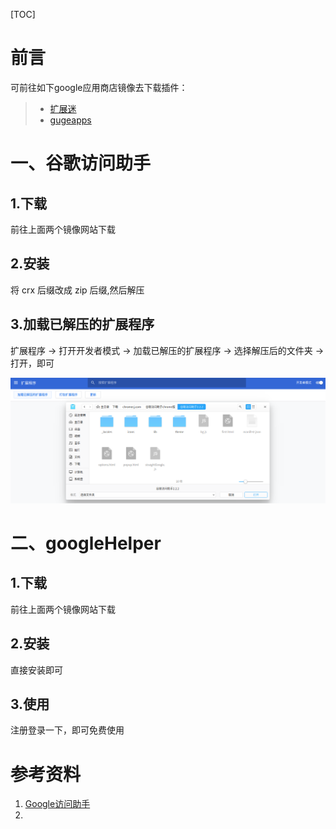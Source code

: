[TOC]









# 前言

可前往如下google应用商店镜像去下载插件：

> - [扩展迷](https://www.extfans.com/)
> - [gugeapps](https://www.gugeapps.net/)





# 一、谷歌访问助手

## 1.下载

前往上面两个镜像网站下载



## 2.安装

将 crx 后缀改成 zip 后缀,然后解压



## 3.加载已解压的扩展程序

扩展程序 -> 打开开发者模式 -> 加载已解压的扩展程序  -> 选择解压后的文件夹 -> 打开，即可

![1567938993008](images/1567938993008.png)







# 二、googleHelper

## 1.下载

前往上面两个镜像网站下载

## 2.安装

直接安装即可

## 3.使用

注册登录一下，即可免费使用







# 参考资料

1. [Google访问助手](https://www.jianshu.com/p/47aeb966623e)
2. 